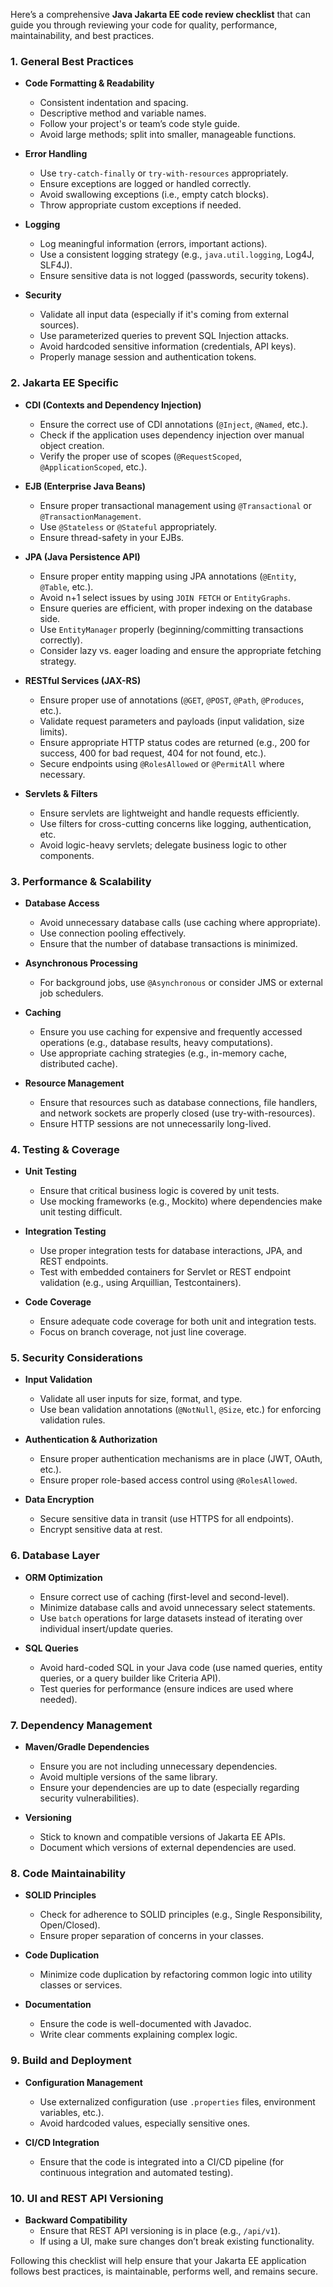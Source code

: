 Here’s a comprehensive **Java Jakarta EE code review checklist** that can guide you through reviewing your code for quality, performance, maintainability, and best practices.

### **1. General Best Practices**
- **Code Formatting & Readability**
  - Consistent indentation and spacing.
  - Descriptive method and variable names.
  - Follow your project's or team’s code style guide.
  - Avoid large methods; split into smaller, manageable functions.

- **Error Handling**
  - Use `try-catch-finally` or `try-with-resources` appropriately.
  - Ensure exceptions are logged or handled correctly.
  - Avoid swallowing exceptions (i.e., empty catch blocks).
  - Throw appropriate custom exceptions if needed.

- **Logging**
  - Log meaningful information (errors, important actions).
  - Use a consistent logging strategy (e.g., `java.util.logging`, Log4J, SLF4J).
  - Ensure sensitive data is not logged (passwords, security tokens).
  
- **Security**
  - Validate all input data (especially if it's coming from external sources).
  - Use parameterized queries to prevent SQL Injection attacks.
  - Avoid hardcoded sensitive information (credentials, API keys).
  - Properly manage session and authentication tokens.

### **2. Jakarta EE Specific**
- **CDI (Contexts and Dependency Injection)**
  - Ensure the correct use of CDI annotations (`@Inject`, `@Named`, etc.).
  - Check if the application uses dependency injection over manual object creation.
  - Verify the proper use of scopes (`@RequestScoped`, `@ApplicationScoped`, etc.).
  
- **EJB (Enterprise Java Beans)**
  - Ensure proper transactional management using `@Transactional` or `@TransactionManagement`.
  - Use `@Stateless` or `@Stateful` appropriately.
  - Ensure thread-safety in your EJBs.

- **JPA (Java Persistence API)**
  - Ensure proper entity mapping using JPA annotations (`@Entity`, `@Table`, etc.).
  - Avoid n+1 select issues by using `JOIN FETCH` or `EntityGraphs`.
  - Ensure queries are efficient, with proper indexing on the database side.
  - Use `EntityManager` properly (beginning/committing transactions correctly).
  - Consider lazy vs. eager loading and ensure the appropriate fetching strategy.

- **RESTful Services (JAX-RS)**
  - Ensure proper use of annotations (`@GET`, `@POST`, `@Path`, `@Produces`, etc.).
  - Validate request parameters and payloads (input validation, size limits).
  - Ensure appropriate HTTP status codes are returned (e.g., 200 for success, 400 for bad request, 404 for not found, etc.).
  - Secure endpoints using `@RolesAllowed` or `@PermitAll` where necessary.
  
- **Servlets & Filters**
  - Ensure servlets are lightweight and handle requests efficiently.
  - Use filters for cross-cutting concerns like logging, authentication, etc.
  - Avoid logic-heavy servlets; delegate business logic to other components.

### **3. Performance & Scalability**
- **Database Access**
  - Avoid unnecessary database calls (use caching where appropriate).
  - Use connection pooling effectively.
  - Ensure that the number of database transactions is minimized.

- **Asynchronous Processing**
  - For background jobs, use `@Asynchronous` or consider JMS or external job schedulers.
  
- **Caching**
  - Ensure you use caching for expensive and frequently accessed operations (e.g., database results, heavy computations).
  - Use appropriate caching strategies (e.g., in-memory cache, distributed cache).

- **Resource Management**
  - Ensure that resources such as database connections, file handlers, and network sockets are properly closed (use try-with-resources).
  - Ensure HTTP sessions are not unnecessarily long-lived.
  
### **4. Testing & Coverage**
- **Unit Testing**
  - Ensure that critical business logic is covered by unit tests.
  - Use mocking frameworks (e.g., Mockito) where dependencies make unit testing difficult.
  
- **Integration Testing**
  - Use proper integration tests for database interactions, JPA, and REST endpoints.
  - Test with embedded containers for Servlet or REST endpoint validation (e.g., using Arquillian, Testcontainers).

- **Code Coverage**
  - Ensure adequate code coverage for both unit and integration tests.
  - Focus on branch coverage, not just line coverage.

### **5. Security Considerations**
- **Input Validation**
  - Validate all user inputs for size, format, and type.
  - Use bean validation annotations (`@NotNull`, `@Size`, etc.) for enforcing validation rules.

- **Authentication & Authorization**
  - Ensure proper authentication mechanisms are in place (JWT, OAuth, etc.).
  - Ensure proper role-based access control using `@RolesAllowed`.

- **Data Encryption**
  - Secure sensitive data in transit (use HTTPS for all endpoints).
  - Encrypt sensitive data at rest.

### **6. Database Layer**
- **ORM Optimization**
  - Ensure correct use of caching (first-level and second-level).
  - Minimize database calls and avoid unnecessary select statements.
  - Use `batch` operations for large datasets instead of iterating over individual insert/update queries.

- **SQL Queries**
  - Avoid hard-coded SQL in your Java code (use named queries, entity queries, or a query builder like Criteria API).
  - Test queries for performance (ensure indices are used where needed).

### **7. Dependency Management**
- **Maven/Gradle Dependencies**
  - Ensure you are not including unnecessary dependencies.
  - Avoid multiple versions of the same library.
  - Ensure your dependencies are up to date (especially regarding security vulnerabilities).

- **Versioning**
  - Stick to known and compatible versions of Jakarta EE APIs.
  - Document which versions of external dependencies are used.

### **8. Code Maintainability**
- **SOLID Principles**
  - Check for adherence to SOLID principles (e.g., Single Responsibility, Open/Closed).
  - Ensure proper separation of concerns in your classes.

- **Code Duplication**
  - Minimize code duplication by refactoring common logic into utility classes or services.
  
- **Documentation**
  - Ensure the code is well-documented with Javadoc.
  - Write clear comments explaining complex logic.

### **9. Build and Deployment**
- **Configuration Management**
  - Use externalized configuration (use `.properties` files, environment variables, etc.).
  - Avoid hardcoded values, especially sensitive ones.

- **CI/CD Integration**
  - Ensure that the code is integrated into a CI/CD pipeline (for continuous integration and automated testing).

### **10. UI and REST API Versioning**
- **Backward Compatibility**
  - Ensure that REST API versioning is in place (e.g., `/api/v1`).
  - If using a UI, make sure changes don’t break existing functionality.

Following this checklist will help ensure that your Jakarta EE application follows best practices, is maintainable, performs well, and remains secure.
